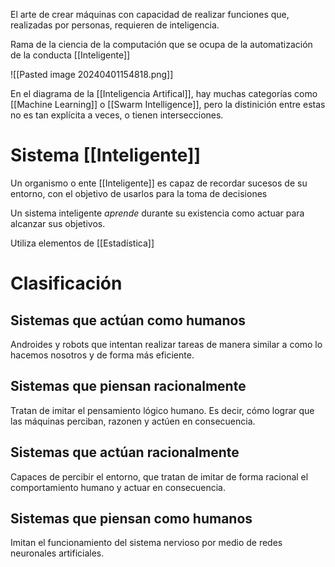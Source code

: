 El arte de crear máquinas con capacidad de realizar funciones que, realizadas por personas, requieren de inteligencia. 

Rama de la ciencia de la computación que se ocupa de la automatización de la conducta [[Inteligente]]

![[Pasted image 20240401154818.png]]

En el diagrama de la [[Inteligencia Artifical]], hay muchas categorías como [[Machine Learning]] o [[Swarm Intelligence]], pero la distinición entre estas no es tan explícita a veces, o tienen intersecciones.
# Sistema [[Inteligente]]
Un organismo o ente [[Inteligente]] es capaz de recordar sucesos de su entorno, con el objetivo de usarlos para la toma de decisiones

Un sistema inteligente _aprende_ durante su existencia como actuar para alcanzar sus objetivos.

Utiliza elementos de [[Estadística]]

# Clasificación

## Sistemas que actúan como humanos
Androides y robots que intentan realizar tareas de manera similar a como lo hacemos nosotros y de forma más eficiente. 

## Sistemas que piensan racionalmente
Tratan de imitar el pensamiento lógico humano. Es decir, cómo lograr que las máquinas perciban, razonen y actúen en consecuencia.

## Sistemas que actúan racionalmente
Capaces de percibir el entorno, que tratan de imitar de forma racional el comportamiento humano y actuar en consecuencia.

## Sistemas que piensan como humanos
Imitan el funcionamiento del sistema nervioso por medio de redes neuronales artificiales.